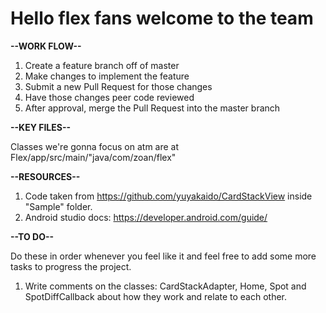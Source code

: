 # Hello flex fans welcome to the team

<b>--WORK FLOW--</b>

1. Create a feature branch off of master
2. Make changes to implement the feature
3. Submit a new Pull Request for those changes
4. Have those changes peer code reviewed
5. After approval, merge the Pull Request into the master branch

<b>--KEY FILES--</b>

Classes we're gonna focus on atm are at Flex/app/src/main/"java/com/zoan/flex"


<b>--RESOURCES--</b>

1. Code taken from https://github.com/yuyakaido/CardStackView inside "Sample" folder.
2. Android studio docs: https://developer.android.com/guide/

<b>--TO DO--</b>

Do these in order whenever you feel like it and feel free to add some more tasks to progress the project.

1. Write comments on the classes: CardStackAdapter, Home, Spot and SpotDiffCallback about how they work and relate to each other.
